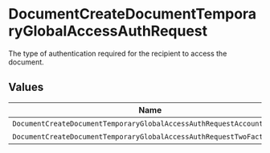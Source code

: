 # DocumentCreateDocumentTemporaryGlobalAccessAuthRequest

The type of authentication required for the recipient to access the document.


## Values

| Name                                                                  | Value                                                                 |
| --------------------------------------------------------------------- | --------------------------------------------------------------------- |
| `DocumentCreateDocumentTemporaryGlobalAccessAuthRequestAccount`       | ACCOUNT                                                               |
| `DocumentCreateDocumentTemporaryGlobalAccessAuthRequestTwoFactorAuth` | TWO_FACTOR_AUTH                                                       |